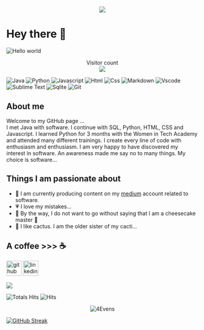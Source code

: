 
<h1 align="center">
  <a href="https://git.io/typing-svg">
    <img src="https://readme-typing-svg.herokuapp.com/?lines=Software_Apprentice!;I+am+Nurcan+Topkara&center=true&size=25">
  </a>
</h1>



# Hey there :wave:

<img src="https://raw.githubusercontent.com/sagar-viradiya/sagar-viradiya/master/resources/banner.png" alt="Hello world">

<p align="center"> 
  Visitor count<br>
   <img src="https://profile-counter.glitch.me/nurcanNT/count.svg" />
</p>


![Java](https://img.shields.io/badge/Java-ED8B00?style=flat&logo=java&logoColor=white)
![Python](https://img.shields.io/badge/Python-FFD43B?style=flat&logo=python&logoColor=darkgreen)
![Javascript](https://img.shields.io/badge/JavaScript-323330?style=flat&logo=javascript&logoColor=F7DF1E)
![Html](https://img.shields.io/badge/HTML5-E34F26?style=flat&logo=html5&logoColor=white)
![Css](https://img.shields.io/badge/CSS3-1572B6?style=flat&logo=css3&logoColor=white)
![Markdown](https://img.shields.io/badge/Markdown-000000?style=flat&logo=markdown&logoColor=white)
![Vscode](https://img.shields.io/badge/Visual_Studio_Code-0078D4?style=flat&logo=visual%20studio%20code&logoColor=white)
![Sublime Text](https://img.shields.io/badge/sublime_text-%23575757.svg?&style=flat&logo=sublime-text&logoColor=important)
![Sqlite](https://img.shields.io/badge/SQLite-07405E?style=flat&logo=sqlite&logoColor=white)
![Git](https://img.shields.io/badge/GIT-E44C30?style=flat&logo=git&logoColor=white)



## About me
Welcome to my GitHub page ... <br>
I met Java with software. I continue with SQL, Python, HTML, CSS and Javascript.
I learned Python for 3 months with the Women in Tech Academy and attended many different trainings. I create every line of code with enthusiasm and enthusiasm. I am very happy to have discovered my interest in software.
An awareness made me say no to many things. 
My choice is software...


## Things I am passionate about

- 📙 I am currently producing content on my <a href= "https://medium.com/@nrcntpkra">medium</a> account related to software. 
- 💗 I love my mistakes...
- 🍰 By the way, I do not want to go without saying that I am a cheesecake master 🥰
- 🌵 I like cactus. I am the older sister of my cacti...


## A coffee >>> :coffee:


[<img src='https://cdn.jsdelivr.net/npm/simple-icons@3.0.1/icons/github.svg' alt='github' height='40'>](https://github.com/nurcanNT)  [<img src='https://cdn.jsdelivr.net/npm/simple-icons@3.0.1/icons/linkedin.svg' alt='linkedin' height='40'>](https://www.linkedin.com/in/enes-başarslan)




<p><img src="https://raw.githubusercontent.com/saadeghi/saadeghi/master/dino.gif"></p>

![Totals Hits](https://komarev.com/ghpvc/?username=4Evens&style=flat&color=orange&label=PROFILE+VIEWS)
![Hits](https://hits.seeyoufarm.com/api/count/incr/badge.svg?url=https%3A%2F%2Fgithub.com%2FnurcanNT&count_bg=%2379C83D&title_bg=%23555555&icon=mediafire.svg&icon_color=%23E7E7E7&title=HITS&edge_flat=false)
<p align="center"> <img src=https://github-readme-stats.vercel.app/api?username=4Evens&show_icons=true alt=4Evens /> </p>

   [![GitHub Streak](https://github-readme-streak-stats.herokuapp.com/?user=4Evens)](https://git.io/streak-stats)


<!--
**4Evens/4Evens** is a ✨ _special_ ✨ repository because its `README.md` (this file) appears on your GitHub profile.

Here are some ideas to get you started:

- 🔭 I’m currently working on ...
- 🌱 I’m currently learning ...
- 👯 I’m looking to collaborate on ...
- 🤔 I’m looking for help with ...
- 💬 Ask me about ...
- 📫 How to reach me: ...
- 😄 Pronouns: ...
- ⚡ Fun fact: ...
-->
